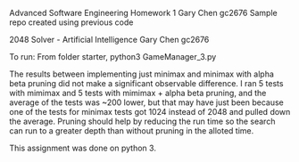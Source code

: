 Advanced Software Engineering Homework 1
Gary Chen gc2676
Sample repo created using previous code




2048 Solver - Artificial Intelligence
Gary Chen
gc2676

To run: From folder starter, python3 GameManager_3.py

The results between implementing just minimax and minimax with alpha beta pruning did not make a significant observable difference. I ran 5 tests with mimimax and 5 tests with mimimax + alpha beta pruning, and the average of the tests was ~200 lower, but that may have just been because one of the tests for minimax tests got 1024 instead of 2048 and pulled down the average. Pruning should help by reducing the run time so the search can run to a greater depth than without pruning in the alloted time.

This assignment was done on python 3.

